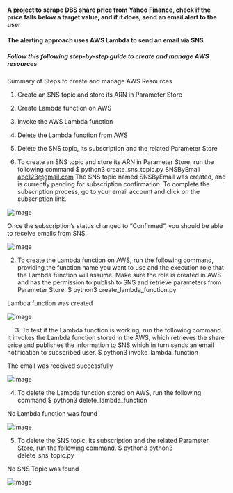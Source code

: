#### A project to scrape DBS share price from Yahoo Finance, check if the price falls below a target value, and if it does, send an email alert to the user
#### The alerting approach uses AWS Lambda to send an email via SNS   



##### Follow this following step-by-step guide to create and manage AWS resources

 Summary of Steps to create and manage AWS Resources
1.	Create an SNS topic and store its ARN in Parameter Store
2.	Create Lambda function on AWS
3.	Invoke the AWS Lambda function
4.	Delete the Lambda function from AWS
5.	Delete the SNS topic, its subscription and the related Parameter Store

1.	To create an SNS topic and store its ARN in Parameter Store, run the following command
$ python3 create_sns_topic.py SNSByEmail abc123@gmail.com
The SNS topic named SNSByEmail was created, and is currently pending for subscription confirmation. To complete the subscription process, go to your email account and click on the subscription link.

![image](https://github.com/user-attachments/assets/3cf0eedf-2675-48fe-ac74-9a69efdd1076)

 
Once the subscription’s status changed to “Confirmed”, you should be able to receive emails from SNS.

![image](https://github.com/user-attachments/assets/04a69129-6bb8-4810-a327-09d279d6539c)

 

2.	To create the Lambda function on AWS, run the following command, providing the function name you want to use and the execution role that the Lambda function will assume. Make sure the role is created in AWS and has the permission to publish to SNS and retrieve parameters from Parameter Store.
$ python3 create_lambda_function.py <lambda function name> <execution role>

Lambda function was created 

 ![image](https://github.com/user-attachments/assets/84cbcbec-40ff-4129-b6d1-ce53d93fb399)

 
3.	To test if the Lambda function is working, run the following command. It invokes the Lambda function stored in the AWS, which retrieves the share price and publishes the information to SNS which in turn sends an email notification to subscribed user. 
$ python3 invoke_lambda_function <lambda function name>

The email was received successfully

 ![image](https://github.com/user-attachments/assets/6b1c093f-e7c4-4be1-9e31-3ac9f9c7607d)


4.	To delete the Lambda function stored on AWS, run the following command
$ python3 delete_lambda_function <lambda function name>

No Lambda function was found 

![image](https://github.com/user-attachments/assets/4d4400c9-2dd0-4cda-bc28-407ce8fdb202)


5.	To delete the SNS topic, its subscription and the related Parameter Store, run the following command.
$ python3 python3 delete_sns_topic.py <parameter name>

No SNS Topic was found

 ![image](https://github.com/user-attachments/assets/5d06d1f4-8129-46de-9974-f0d95d7df6a3)





